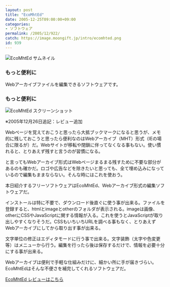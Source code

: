```yaml
---
layout: post
title: "EcoMhtEd"
date: 2005-12-25T09:00:00+09:00
categories:
- ソフトウェア
permalink: /2005/12/922/
catch: https://image.moongift.jp/intro/ecomhted.png
id: 939
---
```

 ![EcoMhtEd サムネイル](https://image.moongift.jp/intro/ecomhted.s.png "EcoMhtEd サムネイル")
  

### もっと便利に
  
Webアーカイブファイルを編集できるソフトウェアです。  
<!--more-->  

### もっと便利に
  

![EcoMhtEd スクリーンショット](https://image.moongift.jp/intro/ecomhted.png "EcoMhtEd スクリーンショット")

  

※2005年12月26日追記：レビュー追加

  

Webページを覚えておこうと思ったら大抵ブックマークになると思うが、メモ的に残しておこうと思ったら便利なのはWebアーカイブ（MHT）形式（IEの場合に限るが）だ。Webサイトが移転や閉鎖に伴ってなくなる事もない。使い慣れると、とりあえず残すと言うのが習慣になる。

  

と言ってもWebアーカイブ形式はWebページまるまる残すために不要な部分があるのも確かだ。ロゴや広告などを除きたいと思っても、全て埋め込みになっているので編集もままならない。そんな時にはこれを使おう。

  

本日紹介するフリーソフトウェアはEcoMhtEd、Webアーカイブ形式の編集ソフトウェアだ。

  

インストールは特に不要で、ダウンロード後直ぐに使う事が出来る。ファイルを登録すると、htmlとimageとotherのフォルダが表示される。imageは画像、otherにCSSやJavaScriptに関する情報が入る。これを使うとJavaScriptが取り出しやすくなりそうだ。CSSもいちいちURLを調べる事もなく、とりあえずWebアーカイブにしてから取り出す事が出来る。

  

文字単位の修正はエディタモードに行う事で出来る。文字装飾（太字や色変更等）はメニューから行う。編集を行ったら後は保存するだけで、情報を必要十分にする事が出来る。

  

Webアーカイブは便利で手軽な仕組みだけに、細かい所に手が届きづらい。EcoMhtEdはそんな不便さを補完してくれるソフトウェアだ。

  

[EcoMhtEd レビューはこちら](http://fw.moongift.jp/review/i-947.html)


